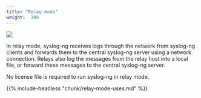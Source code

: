 ```yaml
---
title: "Relay mode"
weight:  300
---
```

<!-- DISCLAIMER: This file is based on the syslog-ng Open Source Edition documentation https://github.com/balabit/syslog-ng-ose-guides/commit/2f4a52ee61d1ea9ad27cb4f3168b95408fddfdf2 and is used under the terms of The syslog-ng Open Source Edition Documentation License. The file has been modified by Axoflow. -->

![](../Images/Figures/fig-relay_mode01.png)

In relay mode, syslog-ng receives logs through the network from syslog-ng clients and forwards them to the central syslog-ng server using a network connection. Relays also log the messages from the relay host into a local file, or forward these messages to the central syslog-ng server.

No license file is required to run syslog-ng in relay mode.

{{% include-headless "chunk/relay-mode-uses.md" %}}
